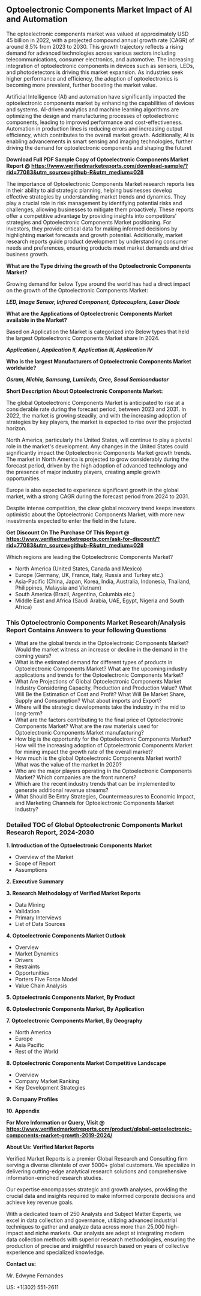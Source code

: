 <h2>Optoelectronic Components Market Impact of AI and Automation</h2><p>The optoelectronic components market was valued at approximately USD 45 billion in 2022, with a projected compound annual growth rate (CAGR) of around 8.5% from 2023 to 2030. This growth trajectory reflects a rising demand for advanced technologies across various sectors including telecommunications, consumer electronics, and automotive. The increasing integration of optoelectronic components in devices such as sensors, LEDs, and photodetectors is driving this market expansion. As industries seek higher performance and efficiency, the adoption of optoelectronics is becoming more prevalent, further boosting the market value.</p><p>Artificial Intelligence (AI) and automation have significantly impacted the optoelectronic components market by enhancing the capabilities of devices and systems. AI-driven analytics and machine learning algorithms are optimizing the design and manufacturing processes of optoelectronic components, leading to improved performance and cost-effectiveness. Automation in production lines is reducing errors and increasing output efficiency, which contributes to the overall market growth. Additionally, AI is enabling advancements in smart sensing and imaging technologies, further driving the demand for optoelectronic components and shaping the futuret</p><p id="" class=""><strong>Download Full PDF Sample Copy of Optoelectronic Components Market Report @ <a href="https://www.verifiedmarketreports.com/download-sample/?rid=77083&utm_source=github-R&utm_medium=028" target="_blank">https://www.verifiedmarketreports.com/download-sample/?rid=77083&utm_source=github-R&utm_medium=028</a></strong></p><p>The importance of&nbsp;Optoelectronic Components Market research reports lies in their ability to aid strategic planning, helping businesses develop effective strategies by understanding market trends and dynamics. They play a crucial role in risk management by identifying potential risks and challenges, allowing businesses to mitigate them proactively. These reports offer a competitive advantage by providing insights into competitors' strategies and Optoelectronic Components Market positioning. For investors, they provide critical data for making informed decisions by highlighting market forecasts and growth potential. Additionally, market research reports guide product development by understanding consumer needs and preferences, ensuring products meet market demands and drive business growth.</p><p><strong>What are the&nbsp;Type driving the growth of the Optoelectronic Components Market?</strong></p><p id="" class="">Growing demand for below Type around the world has had a direct impact on the growth of the Optoelectronic Components Market:</p><em><strong>LED, Image Sensor, Infrared Component, Optocouplers, Laser Diode</strong></em></p><strong>What are the&nbsp;Applications&nbsp;of Optoelectronic Components Market available in the Market?</strong></p><p id="" class="">Based on Application the Market is categorized into Below types that held the largest Optoelectronic Components Market share In 2024.</p><em><strong>Application I, Application II, Application III, Application IV</strong></em></p><strong>Who is the largest Manufacturers of Optoelectronic Components Market worldwide?</strong></p><p><em><strong>Osram, Nichia, Samsung, Lumileds, Cree, Seoul Semiconductor</strong></em></p><p id="" class=""><strong>Short Description About Optoelectronic Components Market:</strong></p><p>The global Optoelectronic Components Market is anticipated to rise at a considerable rate during the forecast period, between 2023 and 2031. In 2022, the market is growing steadily, and with the increasing adoption of strategies by key players, the market is expected to rise over the projected horizon.</p><p>North America, particularly the United States, will continue to play a pivotal role in the market's development. Any changes in the United States could significantly impact the Optoelectronic Components Market growth trends. The market in North America is projected to grow considerably during the forecast period, driven by the high adoption of advanced technology and the presence of major industry players, creating ample growth opportunities.</p><p>Europe is also expected to experience significant growth in the global market, with a strong CAGR during the forecast period from 2024 to 2031.</p><p>Despite intense competition, the clear global recovery trend keeps investors optimistic about the Optoelectronic Components Market, with more new investments expected to enter the field in the future.</p><p id="" class=""><strong>Get Discount On The Purchase Of This Report @ <a href="https://www.verifiedmarketreports.com/ask-for-discount/?rid=77083&utm_source=github-R&utm_medium=028" target="_blank">https://www.verifiedmarketreports.com/ask-for-discount/?rid=77083&utm_source=github-R&utm_medium=028</a></strong></p>Which regions are leading the Optoelectronic Components Market?</p><ul><li>North America (United States, Canada and Mexico)</li><li>Europe (Germany, UK, France, Italy, Russia and Turkey etc.)</li><li>Asia-Pacific (China, Japan, Korea, India, Australia, Indonesia, Thailand, Philippines, Malaysia and Vietnam)</li><li>South America (Brazil, Argentina, Columbia etc.)</li><li>Middle East and Africa (Saudi Arabia, UAE, Egypt, Nigeria and South Africa)</li></ul><h3 id="" class="">This Optoelectronic Components Market Research/Analysis Report Contains Answers to your following Questions</h3><ul><li>What are the global trends in the Optoelectronic Components Market? Would the market witness an increase or decline in the demand in the coming years?</li><li>What is the estimated demand for different types of products in Optoelectronic Components Market? What are the upcoming industry applications and trends for the Optoelectronic Components Market?</li><li>What Are Projections of Global Optoelectronic Components Market Industry Considering Capacity, Production and Production Value? What Will Be the Estimation of Cost and Profit? What Will Be Market Share, Supply and Consumption? What about imports and Export?</li><li>Where will the strategic developments take the industry in the mid to long-term?</li><li>What are the factors contributing to the final price of Optoelectronic Components Market? What are the raw materials used for Optoelectronic Components Market manufacturing?</li><li>How big is the opportunity for the Optoelectronic Components Market? How will the increasing adoption of Optoelectronic Components Market for mining impact the growth rate of the overall market?</li><li>How much is the global Optoelectronic Components Market worth? What was the value of the market In 2020?</li><li>Who are the major players operating in the Optoelectronic Components Market? Which companies are the front runners?</li><li>Which are the recent industry trends that can be implemented to generate additional revenue streams?</li><li>What Should Be Entry Strategies, Countermeasures to Economic Impact, and Marketing Channels for Optoelectronic Components Market Industry?</li></ul><h3 id="" class="">Detailed TOC of Global Optoelectronic Components Market Research Report, 2024-2030</h3><p id="" class=""><strong>1. Introduction of the Optoelectronic Components Market</strong></p><ul><li>Overview of the Market</li><li>Scope of Report</li><li>Assumptions</li></ul><p id="" class=""><strong>2. Executive Summary</strong></p><p id="" class=""><strong>3. Research Methodology of Verified Market Reports</strong></p><ul><li>Data Mining</li><li>Validation</li><li>Primary Interviews</li><li>List of Data Sources</li></ul><p id="" class=""><strong>4. Optoelectronic Components Market Outlook</strong></p><ul><li>Overview</li><li>Market Dynamics</li><li>Drivers</li><li>Restraints</li><li>Opportunities</li><li>Porters Five Force Model</li><li>Value Chain Analysis</li></ul><p id="" class=""><strong>5. Optoelectronic Components Market, By Product</strong></p><p id="" class=""><strong>6. Optoelectronic Components Market, By Application</strong></p><p id="" class=""><strong>7. Optoelectronic Components Market, By Geography</strong></p><ul><li>North America</li><li>Europe</li><li>Asia Pacific</li><li>Rest of the World</li></ul><p id="" class=""><strong>8. Optoelectronic Components Market Competitive Landscape</strong></p><ul><li>Overview</li><li>Company Market Ranking</li><li>Key Development Strategies</li></ul><p id="" class=""><strong>9. Company Profiles</strong></p><p id="" class=""><strong>10. Appendix</strong></p><p id="" class=""><strong>For More Information or Query, Visit @ <a href="https://www.verifiedmarketreports.com/product/global-optoelectronic-components-market-growth-2019-2024/" target="_blank">https://www.verifiedmarketreports.com/product/global-optoelectronic-components-market-growth-2019-2024/</a></strong></p><p id="" class=""><strong>About Us: Verified Market Reports</strong></p><p id="" class="">Verified Market Reports is a premier Global Research and Consulting firm serving a diverse clientele of over 5000+ global customers. We specialize in delivering cutting-edge analytical research solutions and comprehensive information-enriched research studies.</p><p id="" class="">Our expertise encompasses strategic and growth analyses, providing the crucial data and insights required to make informed corporate decisions and achieve key revenue goals.</p><p id="" class="">With a dedicated team of 250 Analysts and Subject Matter Experts, we excel in data collection and governance, utilizing advanced industrial techniques to gather and analyze data across more than 25,000 high-impact and niche markets. Our analysts are adept at integrating modern data collection methods with superior research methodologies, ensuring the production of precise and insightful research based on years of collective experience and specialized knowledge.</p><p id="" class=""><strong>Contact us:</strong></p><p id="" class="">Mr. Edwyne Fernandes</p><p id="" class="">US: +1(302) 551-2611</p>
